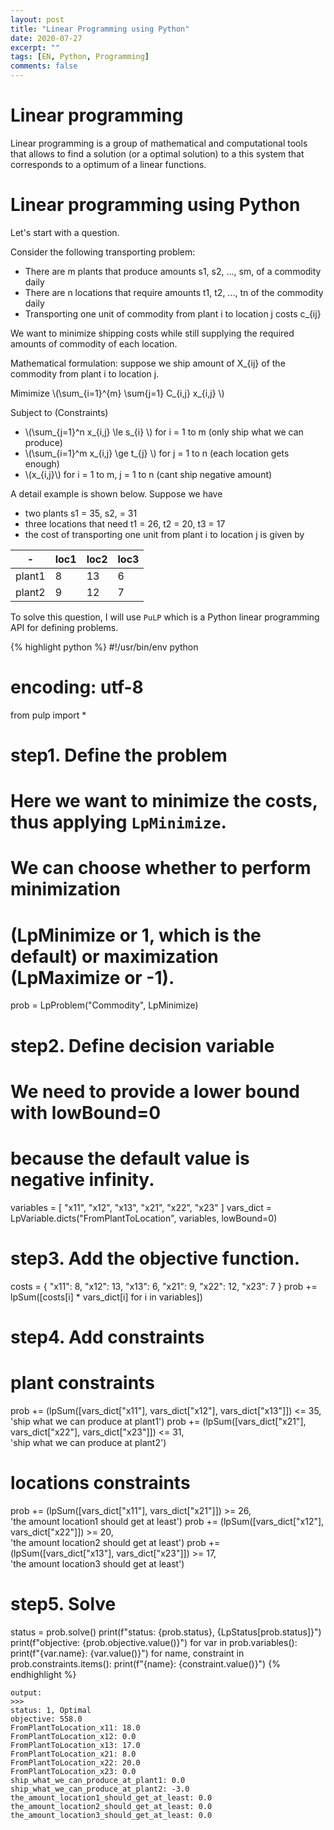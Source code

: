 ```yaml
---
layout: post
title: "Linear Programming using Python"
date: 2020-07-27
excerpt: ""
tags: [EN, Python, Programming]
comments: false
---
```


# Linear programming 

Linear programming is a group of mathematical and computational tools that allows to find a solution (or a optimal solution) to a this system that corresponds to a optimum of a linear functions. 

# Linear programming using Python

Let's start with a question.

Consider the following transporting problem:
- There are m plants that produce amounts s1, s2, ..., sm, of a commodity daily 
- There are n locations that require amounts t1, t2, ..., tn of the commodity daily
- Transporting one unit of commodity from plant i to location j costs c_{ij} 

We want to minimize shipping costs while still supplying the required amounts of commodity of each location.

Mathematical formulation: suppose we ship amount of X_{ij} of the commodity from plant i to location j.

Mimimize \\(\sum_{i=1}^{m} \sum{j=1} C_{i,j} x_{i,j} \\)

Subject to (Constraints)

- \\(\sum_{j=1}^n x_{i,j} \le s_{i} \\) for i = 1 to m (only ship what we can produce)
- \\(\sum_{i=1}^m x_{i,j} \ge t_{j} \\) for j = 1 to n (each location gets enough)
- \\(x_{i,j}\\) for i = 1 to m, j = 1 to n (cant ship negative amount)

A detail example is shown below. Suppose we have 
- two plants s1 = 35, s2, = 31
- three locations that need t1 = 26, t2 = 20, t3 = 17
- the cost of transporting one unit from plant i to location j is given by 

| - | loc1 | loc2 | loc3 |
| --- | --- | --- | --- |
| plant1 | 8 | 13 | 6 | 
| plant2 | 9 | 12 | 7 | 

To solve this question,  I will use `PuLP` which is a Python linear programming API for defining problems.


{% highlight python %}
#!/usr/bin/env python
# encoding: utf-8
from pulp import *

# step1. Define the problem 
# Here we want to minimize the costs, thus applying `LpMinimize`.
# We can choose whether to perform minimization 
# (LpMinimize or 1, which is the default) or maximization (LpMaximize or -1).
prob = LpProblem("Commodity", LpMinimize)


# step2. Define decision variable 
# We need to provide a lower bound with lowBound=0 
# because the default value is negative infinity.
variables = [ "x11", "x12", "x13", "x21", "x22", "x23" ]
vars_dict = LpVariable.dicts("FromPlantToLocation", variables, lowBound=0)


# step3. Add the objective function. 
costs = { "x11": 8, "x12": 13, "x13": 6, "x21": 9, "x22": 12, "x23": 7 }
prob += lpSum([costs[i] * vars_dict[i] for i in variables])

# step4. Add constraints 

# plant constraints
prob += (lpSum([vars_dict["x11"], vars_dict["x12"], vars_dict["x13"]]) <= 35, \
         'ship what we can produce at plant1')
prob += (lpSum([vars_dict["x21"], vars_dict["x22"], vars_dict["x23"]]) <= 31, \
         'ship what we can produce at plant2')

# locations constraints 
prob += (lpSum([vars_dict["x11"], vars_dict["x21"]]) >= 26,\
         'the amount location1 should get at least')
prob += (lpSum([vars_dict["x12"], vars_dict["x22"]]) >= 20,\
         'the amount location2 should get at least')
prob += (lpSum([vars_dict["x13"], vars_dict["x23"]]) >= 17,\
         'the amount location3 should get at least')
         
# step5. Solve 
status = prob.solve()
print(f"status: {prob.status}, {LpStatus[prob.status]}")
print(f"objective: {prob.objective.value()}")
for var in prob.variables():
    print(f"{var.name}: {var.value()}")
for name, constraint in prob.constraints.items():
    print(f"{name}: {constraint.value()}")
{% endhighlight %}

```
output:
>>>
status: 1, Optimal
objective: 558.0
FromPlantToLocation_x11: 18.0
FromPlantToLocation_x12: 0.0
FromPlantToLocation_x13: 17.0
FromPlantToLocation_x21: 8.0
FromPlantToLocation_x22: 20.0
FromPlantToLocation_x23: 0.0
ship_what_we_can_produce_at_plant1: 0.0
ship_what_we_can_produce_at_plant2: -3.0
the_amount_location1_should_get_at_least: 0.0
the_amount_location2_should_get_at_least: 0.0
the_amount_location3_should_get_at_least: 0.0
```
